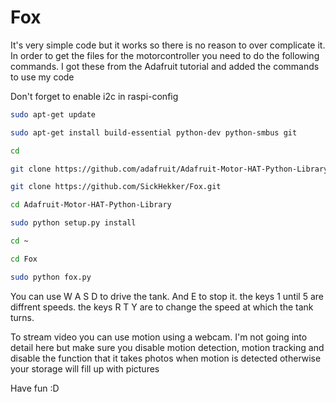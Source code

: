 # Fox

It's very simple code but it works so there is no reason to over complicate it.
In order to get the files for the motorcontroller you need to do the following commands.
I got these from the Adafruit tutorial and added the commands to use my code

Don't forget to enable i2c in raspi-config

```bash
sudo apt-get update

sudo apt-get install build-essential python-dev python-smbus git

cd

git clone https://github.com/adafruit/Adafruit-Motor-HAT-Python-Library.git

git clone https://github.com/SickHekker/Fox.git

cd Adafruit-Motor-HAT-Python-Library

sudo python setup.py install

cd ~

cd Fox

sudo python fox.py
```

You can use W A S D to drive the tank.
And E to stop it.
the keys 1 until 5 are diffrent speeds.
the keys R T Y are to change the speed at which the tank turns.

To stream video you can use motion using a webcam.
I'm not going into detail here but make sure you disable motion detection, motion tracking and disable the function that it takes photos when motion is detected otherwise your storage will fill up with pictures

Have fun :D
